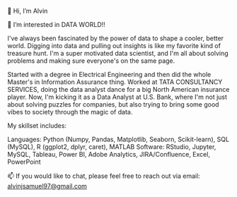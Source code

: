 👋 Hi, I’m Alvin

👀 I’m interested in DATA WORLD!!

I've always been fascinated by the power of data to shape a cooler, better world. Digging into data and pulling out insights is like my favorite kind of treasure hunt. I'm a super motivated data scientist, and I'm all about solving problems and making sure everyone's on the same page.

Started with a degree in Electrical Engineering and then did the whole Master's in Information Assurance thing. Worked at TATA CONSULTANCY SERVICES, doing the data analyst dance for a big North American insurance player. Now, I'm kicking it as a Data Analyst at U.S. Bank, where I'm not just about solving puzzles for companies, but also trying to bring some good vibes to society through the magic of data.

My skillset includes:

Languages: Python (Numpy, Pandas, Matplotlib, Seaborn, Scikit-learn), SQL (MySQL), R (ggplot2, dplyr, caret), MATLAB
Software: RStudio, Jupyter, MySQL, Tableau, Power BI, Adobe Analytics, JIRA/Confluence, Excel, PowerPoint

📫 If you would like to chat, please feel free to reach out via email: alvinjsamuel97@gmail.com
